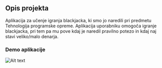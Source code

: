 
## Opis projekta

Aplikacija za učenje igranja blackjacka, ki smo jo naredili pri predmetu Tehnologija programske opreme. Aplikacija uporabniku omogoča igranje blackjacka, pri tem pa mu pove kdaj  je naredil pravilno potezo in kdaj naj stavi veliko/malo denarja.


### Demo aplikacije
![Alt text](AppPreview.gif)



